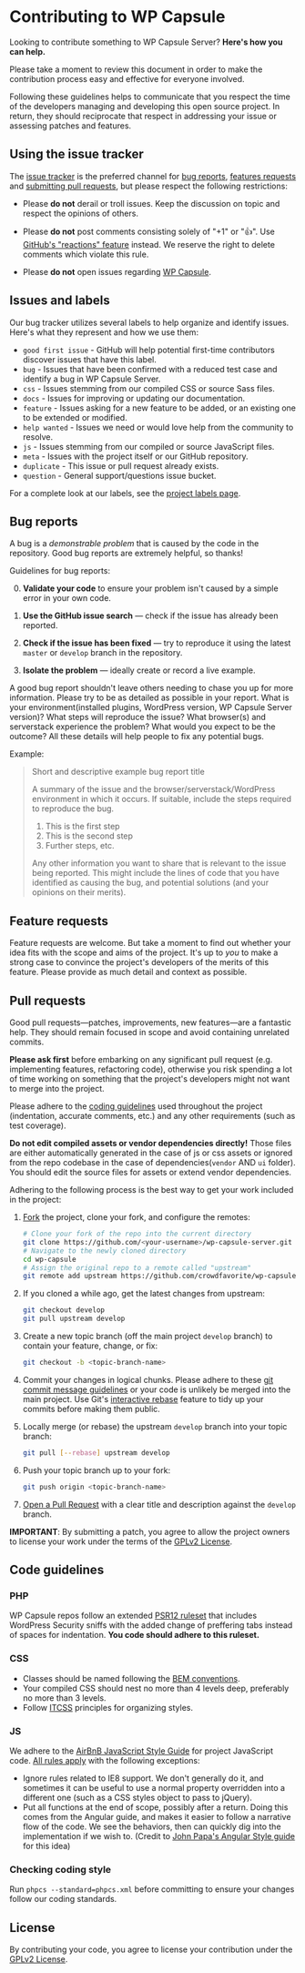 # Contributing to WP Capsule

Looking to contribute something to WP Capsule Server? **Here's how you can help.**

Please take a moment to review this document in order to make the contribution
process easy and effective for everyone involved.

Following these guidelines helps to communicate that you respect the time of
the developers managing and developing this open source project. In return,
they should reciprocate that respect in addressing your issue or assessing
patches and features.


## Using the issue tracker

The [issue tracker](https://github.com/crowdfavorite/wp-capsule-server/issues) is
the preferred channel for [bug reports](#bug-reports), [features requests](#feature-requests)
and [submitting pull requests](#pull-requests), but please respect the following
restrictions:

* Please **do not** derail or troll issues. Keep the discussion on topic and
  respect the opinions of others.

* Please **do not** post comments consisting solely of "+1" or ":thumbsup:".
  Use [GitHub's "reactions" feature](https://blog.github.com/2016-03-10-add-reactions-to-pull-requests-issues-and-comments/)
  instead. We reserve the right to delete comments which violate this rule.

* Please **do not** open issues regarding [WP Capsule](https://github.com/crowdfavorite/wp-capsule/).


## Issues and labels

Our bug tracker utilizes several labels to help organize and identify issues. Here's what they represent and how we use them:

- `good first issue` - GitHub will help potential first-time contributors discover issues that have this label.
- `bug` - Issues that have been confirmed with a reduced test case and identify a bug in WP Capsule Server.
- `css` - Issues stemming from our compiled CSS or source Sass files.
- `docs` - Issues for improving or updating our documentation.
- `feature` - Issues asking for a new feature to be added, or an existing one to be extended or modified.
- `help wanted` - Issues we need or would love help from the community to resolve.
- `js` - Issues stemming from our compiled or source JavaScript files.
- `meta` - Issues with the project itself or our GitHub repository.
- `duplicate` - This issue or pull request already exists.
- `question` - General support/questions issue bucket.

For a complete look at our labels, see the [project labels page](https://github.com/crowdfavorite/wp-capsule-server/labels).


## Bug reports

A bug is a _demonstrable problem_ that is caused by the code in the repository.
Good bug reports are extremely helpful, so thanks!

Guidelines for bug reports:

0. **Validate your code** to ensure your
   problem isn't caused by a simple error in your own code.

1. **Use the GitHub issue search** &mdash; check if the issue has already been
   reported.

2. **Check if the issue has been fixed** &mdash; try to reproduce it using the
   latest `master` or `develop` branch in the repository.

3. **Isolate the problem** &mdash; ideally create or record a live example.


A good bug report shouldn't leave others needing to chase you up for more
information. Please try to be as detailed as possible in your report. What is
your environment(installed plugins, WordPress version, WP Capsule Server version)? What steps will reproduce the issue? What browser(s) and serverstack
experience the problem? What
would you expect to be the outcome? All these details will help people to fix
any potential bugs.

Example:

> Short and descriptive example bug report title
>
> A summary of the issue and the browser/serverstack/WordPress environment in which it occurs. If
> suitable, include the steps required to reproduce the bug.
>
> 1. This is the first step
> 2. This is the second step
> 3. Further steps, etc.
>
>
> Any other information you want to share that is relevant to the issue being
> reported. This might include the lines of code that you have identified as
> causing the bug, and potential solutions (and your opinions on their
> merits).

## Feature requests

Feature requests are welcome. But take a moment to find out whether your idea
fits with the scope and aims of the project. It's up to *you* to make a strong
case to convince the project's developers of the merits of this feature. Please
provide as much detail and context as possible.


## Pull requests

Good pull requests—patches, improvements, new features—are a fantastic
help. They should remain focused in scope and avoid containing unrelated
commits.

**Please ask first** before embarking on any significant pull request (e.g.
implementing features, refactoring code), otherwise you risk spending
a lot of time working on something that the project's developers
might not want to merge into the project.

Please adhere to the [coding guidelines](#code-guidelines) used throughout the
project (indentation, accurate comments, etc.) and any other requirements
(such as test coverage).

**Do not edit compiled assets or vendor dependencies directly!**
Those files are either automatically generated in the case of js or css assets
or ignored from the repo codebase in the case of dependencies(`vendor` AND `ui` folder).
You should edit the source files for assets or extend vendor dependencies.

Adhering to the following process is the best way to get your work
included in the project:

1. [Fork](https://help.github.com/articles/fork-a-repo/) the project, clone your fork,
   and configure the remotes:

   ```bash
   # Clone your fork of the repo into the current directory
   git clone https://github.com/<your-username>/wp-capsule-server.git
   # Navigate to the newly cloned directory
   cd wp-capsule
   # Assign the original repo to a remote called "upstream"
   git remote add upstream https://github.com/crowdfavorite/wp-capsule-server.git
   ```

2. If you cloned a while ago, get the latest changes from upstream:

   ```bash
   git checkout develop
   git pull upstream develop
   ```

3. Create a new topic branch (off the main project `develop` branch) to
   contain your feature, change, or fix:

   ```bash
   git checkout -b <topic-branch-name>
   ```

4. Commit your changes in logical chunks. Please adhere to these [git commit
   message guidelines](https://tbaggery.com/2008/04/19/a-note-about-git-commit-messages.html)
   or your code is unlikely be merged into the main project. Use Git's
   [interactive rebase](https://help.github.com/articles/about-git-rebase/)
   feature to tidy up your commits before making them public.

5. Locally merge (or rebase) the upstream `develop` branch into your topic branch:

   ```bash
   git pull [--rebase] upstream develop
   ```

6. Push your topic branch up to your fork:

   ```bash
   git push origin <topic-branch-name>
   ```

7. [Open a Pull Request](https://help.github.com/articles/about-pull-requests/)
    with a clear title and description against the `develop` branch.

**IMPORTANT**: By submitting a patch, you agree to allow the project owners to
license your work under the terms of the [GPLv2 License](../LICENSE).


## Code guidelines

### PHP
WP Capsule repos follow an extended [PSR12 ruleset](../phpcs.xml) that includes WordPress Security sniffs with the added change of preffering tabs instead of spaces for indentation.
**You code should adhere to this ruleset.**

### CSS
- Classes should be named following the [BEM conventions](http://getbem.com/naming/).
- Your compiled CSS should nest no more than 4 levels deep, preferably no more than 3 levels.
- Follow [ITCSS](https://www.creativebloq.com/web-design/manage-large-css-projects-itcss-101517528) principles for organizing styles.

### JS
We adhere to the [AirBnB JavaScript Style Guide](https://github.com/airbnb/javascript) for project JavaScript code. [All rules apply](https://github.com/airbnb/javascript/blob/master/README.md#table-of-contents) with the following exceptions:
- Ignore rules related to IE8 support. We don't generally do it, and sometimes it can be useful to use a normal property overridden into a different one (such as a CSS styles object to pass to jQuery).
- Put all functions at the end of scope, possibly after a return. Doing this comes from the Angular guide, and makes it easier to follow a narrative flow of the code. We see the behaviors, then can quickly dig into the implementation if we wish to. (Credit to [John Papa's Angular Style guide](https://github.com/johnpapa/angular-styleguide) for this idea)

### Checking coding style
Run `phpcs --standard=phpcs.xml` before committing to ensure your changes follow our coding standards.

## License
By contributing your code, you agree to license your contribution under the [GPLv2 License](../LICENSE).